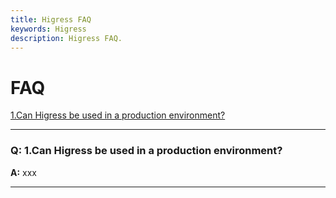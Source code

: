 ```yaml
---
title: Higress FAQ
keywords: Higress
description: Higress FAQ.
---
```


# FAQ

<a href="#1" target="_self">1.Can Higress be used in a production environment?</a>

********
<h3 id='1'>Q: 1.Can Higress be used in a production environment?</h3>

**A:** 
xxx
********